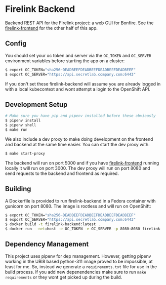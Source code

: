 # Firelink Backend
Backend REST API for the Firelink project: a web GUI for Bonfire. See the [firelink-frontend](https://github.com/RedHatInsights/firelink-frontend) for the other half of this app.

## Config
You should set your oc token and server via the `OC_TOKEN` and `OC_SERVER` environment variables before starting the app on a cluster:
```bash
$ export OC_TOKEN="sha256~DEADBEEFDEADBEEFDEADBEEFDEADBEEF"
$ export OC_SERVER="https://api.secretlab.company.com:6443"
```
If you don't set these firelink-backend will assume you are already logged in with a local kubecontext and wont attempt a login to the OpenShift API.

## Development Setup
```bash
# Make sure you have pip and pipenv installed before these obviously
$ pipenv install
$ pipenv shell
$ make run
```
We also include a dev proxy to make doing development on the frontend and backend at the same time easier. You can start the dev proxy with:
```bash
$ make start-proxy
```
The backend will run on port 5000 and if you have [firelink-frontend](https://github.com/RedHatInsights/firelink-frontend) running locally it will run on port 3000. The dev proxy will run on port 8080 and send requests to the backend and frontend as required.

## Building
A Dockerfile is provided to run firelink-backend in a Fedora container with gunicorn on port 8080. The image is rootless and will run on OpenShift:

```bash
$ export OC_TOKEN="sha256~DEADBEEFDEADBEEFDEADBEEFDEADBEEF"
$ export OC_SERVER="https://api.secretlab.company.com:6443"
$ docker build -t firelink-backend:latest .
$ docker run --net=host -e OC_TOKEN -e OC_SERVER -p 8080:8080 firelink-backend:latest
```

## Dependency Management
This project uses pipenv for dep management. However, getting pipenv working in the UBI8 based python-311 image proved to be impossible, at least for me. So, instead we generate a `requirements.txt` file for use in the build process. If you add new depenendencies make sure to run `make requirements` or they wont get picked up during the build.
